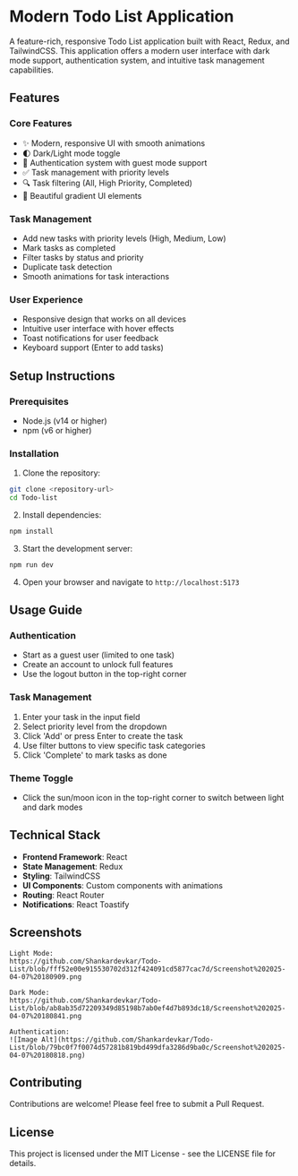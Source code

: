 # Modern Todo List Application

A feature-rich, responsive Todo List application built with React, Redux, and TailwindCSS. This application offers a modern user interface with dark mode support, authentication system, and intuitive task management capabilities.

## Features

### Core Features
- ✨ Modern, responsive UI with smooth animations
- 🌓 Dark/Light mode toggle
- 🔐 Authentication system with guest mode support
- ✅ Task management with priority levels
- 🔍 Task filtering (All, High Priority, Completed)
- 🎨 Beautiful gradient UI elements

### Task Management
- Add new tasks with priority levels (High, Medium, Low)
- Mark tasks as completed
- Filter tasks by status and priority
- Duplicate task detection
- Smooth animations for task interactions

### User Experience
- Responsive design that works on all devices
- Intuitive user interface with hover effects
- Toast notifications for user feedback
- Keyboard support (Enter to add tasks)

## Setup Instructions

### Prerequisites
- Node.js (v14 or higher)
- npm (v6 or higher)

### Installation

1. Clone the repository:
```bash
git clone <repository-url>
cd Todo-list
```

2. Install dependencies:
```bash
npm install
```

3. Start the development server:
```bash
npm run dev
```

4. Open your browser and navigate to `http://localhost:5173`

## Usage Guide

### Authentication
- Start as a guest user (limited to one task)
- Create an account to unlock full features
- Use the logout button in the top-right corner

### Task Management
1. Enter your task in the input field
2. Select priority level from the dropdown
3. Click 'Add' or press Enter to create the task
4. Use filter buttons to view specific task categories
5. Click 'Complete' to mark tasks as done

### Theme Toggle
- Click the sun/moon icon in the top-right corner to switch between light and dark modes

## Technical Stack

- **Frontend Framework**: React
- **State Management**: Redux
- **Styling**: TailwindCSS
- **UI Components**: Custom components with animations
- **Routing**: React Router
- **Notifications**: React Toastify

## Screenshots

```
Light Mode:
https://github.com/Shankardevkar/Todo-List/blob/fff52e00e915530702d312f424091cd5877cac7d/Screenshot%202025-04-07%20180909.png

Dark Mode:
https://github.com/Shankardevkar/Todo-List/blob/ab8ab35d72209349d85198b7ab0ef4d7b893dc18/Screenshot%202025-04-07%20180841.png

Authentication:
![Image Alt](https://github.com/Shankardevkar/Todo-List/blob/79bc0f7f0074d57281b819bd499dfa3286d9ba0c/Screenshot%202025-04-07%20180818.png)
```

## Contributing

Contributions are welcome! Please feel free to submit a Pull Request.

## License

This project is licensed under the MIT License - see the LICENSE file for details.
